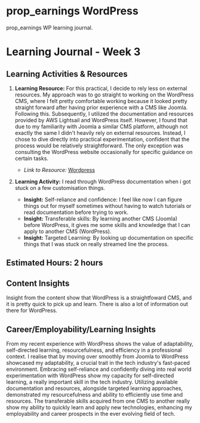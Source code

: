 # prop_earnings WordPress
prop_earnings WP learning journal.


# Learning Journal - Week 3

## Learning Activities & Resources
1. **Learning Resource:** For this practical, I decide to rely less on external resources. My approach was to go straight to working on the WordPress CMS, where I felt pretty comfortable working because it looked pretty straight forward after having prior experience with a CMS like Joomla. Following this. Subsequently, I utilized the documentation and resources provided by AWS Lightsail and WordPress itself. However, I found that due to my familiarity with Joomla a similar CMS platform, although not exactly the same I didn't heavily rely on external resources. Instead, I chose to dive directly into practical experimentation, confident that the process would be relatively straightforward. The only exception was consulting the WordPress website occasionally for specific guidance on certain tasks.

    - *Link to Resource:* [Wordpress]([https://wordpress.org/documentation/)
  
2. **Learning Activity:** I read through WordPress documentation when i got stuck on a few customisation things.
   - **Insight:** Self-reliance and confidence: I feel like now I can figure things out for myself sometimes without having to watch tutorials or read documentation before trying to work.
   - **Insight:** Transferable skills: By learning another CMS (Joomla) before WordPress, it gives me some skills and knowledge that I can apply to another CMS (WordPress).
   - **Insight:** Targeted Learning: By looking up documentation on specific things that I was stuck on really streamed line the process.

## Estimated Hours: 2 hours

## Content Insights
Insight from the content show that WordPress is a straightfoward CMS, and it is pretty quick to pick up and learn. There is also a lot of information out there for WordPress.

## Career/Employability/Learning Insights
From my recent experience with WordPress shows the value of adaptability, self-directed learning, resourcefulness, and efficiency in a professional context. I realise that by moving over smoothly from Joomla to WordPress showcased my adaptability, a crucial trait in the tech industry's fast-paced environment. Embracing self-reliance and confidently diving into real world experimentation with WordPress show my capacity for self-directed learning, a really important skill in the tech industry. Utilizing available documentation and resources, alongside targeted learning approaches, demonstrated my resourcefulness and ability to efficiently use time and resources. The transferable skills acquired from one CMS to another really show my ability to quickly learn and apply new technologies, enhancing my employability and career prospects in the ever evolving field of tech.